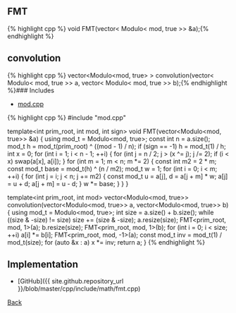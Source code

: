 ## FMT

{% highlight cpp %}
void FMT(vector< Modulo< mod, true >> &a);{% endhighlight %}

## convolution

{% highlight cpp %}
vector<Modulo<mod, true> > convolution(vector< Modulo< mod, true >> a, vector< Modulo< mod, true >> b);{% endhighlight %}### Includes

- [mod.cpp](mod)

{% highlight cpp %}
#include "mod.cpp"

template<int prim_root, int mod, int sign>
void FMT(vector<Modulo<mod, true>> &a) {
  using mod_t = Modulo<mod, true>;
  const int n = a.size();
  mod_t h = mod_t(prim_root) ^ ((mod - 1) / n);
  if (sign == -1) h = mod_t(1) / h;
  int x = 0;
  for (int i = 1; i < n - 1; ++i) {
    for (int j = n / 2; j > (x ^= j); j /= 2);
    if (i < x) swap(a[x], a[i]);
  }
  for (int m = 1; m < n; m *= 2) {
    const int m2 = 2 * m;
    const mod_t base = mod_t(h) ^ (n / m2);
    mod_t w = 1;
    for (int i = 0; i < m; ++i) {
      for (int j = i; j < n; j += m2) {
        const mod_t u = a[j], d = a[j + m] * w;
        a[j] = u + d;
        a[j + m] = u - d;
      }
      w *= base;
    }
  }
}

template<int prim_root, int mod>
vector<Modulo<mod, true>> convolution(vector<Modulo<mod, true>> a,
                                      vector<Modulo<mod, true>> b) {
  using mod_t = Modulo<mod, true>;
  int size = a.size() + b.size();
  while ((size & -size) != size) size += (size & -size);
  a.resize(size); FMT<prim_root, mod, 1>(a);
  b.resize(size); FMT<prim_root, mod, 1>(b);
  for (int i = 0; i < size; ++i) a[i] *= b[i];
  FMT<prim_root, mod, -1>(a);
  const mod_t inv = mod_t(1) / mod_t(size);
  for (auto &x : a) x *= inv;
  return a;
}
{% endhighlight %}

## Implementation

- [GitHub]({{ site.github.repository_url }}/blob/master/cpp/include/math/fmt.cpp)

[Back](../..)
